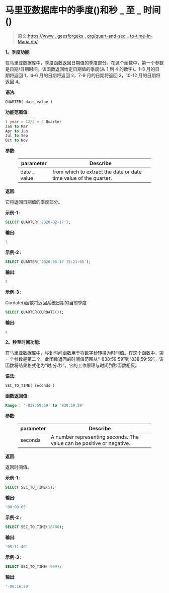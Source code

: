 # 马里亚数据库中的季度()和秒 _ 至 _ 时间()

> 原文:[https://www . geesforgeks . org/quart-and-sec _ to-time-in-Maria db/](https://www.geeksforgeeks.org/quarter-and-sec_to_time-in-mariadb/)

**1。季度功能:**

在马里亚数据库中，季度函数返回日期值的季度部分。在这个函数中，第一个参数是日期/日期时间。该函数返回给定日期值的季度(从 1 到 4 的数字)。1-3 月的日期将返回 1，4-6 月的日期将返回 2，7-9 月的日期将返回 3，10-12 月的日期将返回 4。

**语法:**

```sql
QUARTER( date_value )
```

**功能范围值:**

```sql
1 year = 12/3 = 4 Quarter 
Jan to Mar
Apr to Jun
Jul to Sep
Oct to Nov 
```

**参数:**

<figure class="table">

| parameter | Describe |
| --- | --- |
| date _ value | from which to extract the date or date time value of the quarter. |

</figure>

**返回:**

它将返回日期值的季度部分。

**示例-1 :**

```sql
SELECT QUARTER('2020-02-17');
```

**输出:**

```sql
1
```

**示例-2 :**

```sql
SELECT QUARTER('2020-05-17 15:21:05');
```

**输出:**

```sql
2
```

**示例-3 :**

Curdate()函数将返回系统日期的当前季度

```sql
SELECT QUARTER(CURDATE());
```

**输出:**

```sql
4
```

**2。秒至时间功能:**

在马里亚数据库中，秒到时间函数用于将数字秒转换为时间值。在这个函数中，第一个参数是第二个。此函数返回的时间值范围从“-838:59:59”到“838:59:59”。该函数将结果格式化为“时:分:秒”。它的工作原理与时间到秒函数相反。

**语法:**

```sql
SEC_TO_TIME( seconds )
```

**函数返回值:**

```sql
Range : '-838:59:59' to '838:59:59'
```

**参数:**

<figure class="table">

| **parameter** | **Describe** |
| --- | --- |
| seconds | A number representing seconds. The value can be positive or negative. |

</figure>

**返回:**

返回时间值。

**示例-1 :**

```sql
SELECT SEC_TO_TIME(5);
```

**输出:**

```sql
'00:00:05'
```

**示例-2 :**

```sql
SELECT SEC_TO_TIME(18700);
```

**输出:**

```sql
'05:11:40'
```

**示例-3 :**

```sql
SELECT SEC_TO_TIME(-999);
```

**输出:**

```sql
'-00:16:39'
```